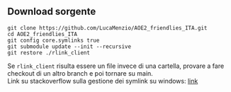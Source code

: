 ## Download sorgente
```
git clone https://github.com/LucaMenzio/AOE2_friendlies_ITA.git
cd AOE2_friendlies_ITA
git config core.symlinks true
git submodule update --init --recursive
git restore ./rlink_client
```
Se `rlink_client` risulta essere un file invece di una cartella, provare a fare checkout di un altro branch e poi tornare su main.  
Link su stackoverflow sulla gestione dei symlink su windows: [link](https://stackoverflow.com/a/59761201)
